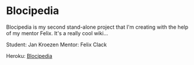 # Blocipedia

Blocipedia is my second stand-alone project that I'm creating with the help of my mentor Felix.
It's a really cool wiki...

Student: Jan Kroezen
Mentor: Felix Clack

Heroku: [Blocipedia](https://jaykay-blocipedia.herokuapp.com/)
